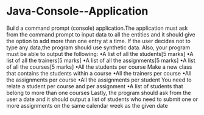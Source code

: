 # Java-Console--Application

Build a command prompt (console) application.The application must ask from the command prompt to input data to all the entities and it should give the option to add more than one entry at a time. If the user decides not to type any data,the program should use synthetic data. Also, your program must be able to output the following: •A list of all the students[5 marks] •A list of all the trainers[5 marks] •A list of all the assignments[5 marks] •A list of all the courses[5 marks] •All the students per course Make a new class that contains the students within a course •All the trainers per course •All the assignments per course •All the assignments per student You need to relate a student per course and per assignment •A list of students that belong to more than one courses Lastly, the program should ask from the user a date and it should output a list of students who need to submit one or more assignments on the same calendar week as the given date
